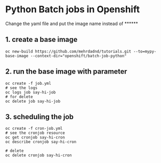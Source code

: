 # Python Batch jobs in Openshift 

Change the yaml file and put the image name instead of ****** 

## 1. create a base image 
```shell script
oc new-build https://github.com/mehrdadnd/tutorials.git --to=mypy-base-image --context-dir="openshift/batch-job-python" 

```

## 2. run the base image with parameter 
```shell script
oc create -f job.yml 
# see the logs
oc logs job say-hi-job
# for delete 
oc delete job say-hi-job
````


## 3. scheduling the job 

```shell script
oc create -f cron-job.yml
# see the cronjob resource 
oc get cronjob say-hi-cron
oc describe cronjob say-hi-cron 

# delete 
oc delete cronjob say-hi-cron 

```